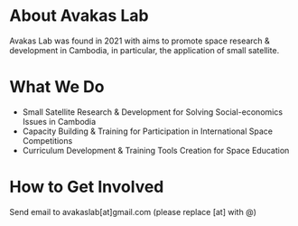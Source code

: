 # About Avakas Lab
Avakas Lab was found in 2021 with aims to promote space research & development in Cambodia, in particular, the application of small satellite.

# What We Do
* Small Satellite Research & Development for Solving Social-economics Issues in Cambodia
* Capacity Building & Training for Participation in International Space Competitions
* Curriculum Development & Training Tools Creation for Space Education

# How to Get Involved
Send email to avakaslab[at]gmail.com (please replace [at] with @)
